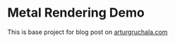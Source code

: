 # Metal Rendering Demo
This is base project for blog post on [arturgruchala.com](arturgruchala.com)
